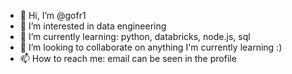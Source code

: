 - 👋 Hi, I’m @gofr1
- 👀 I’m interested in data engineering
- 🌱 I’m currently learning: python, databricks, node.js, sql
- 💞️ I’m looking to collaborate on anything I'm currently learning :)
- 📫 How to reach me: email can be seen in the profile

<!---
gofr1/gofr1 is a ✨ special ✨ repository because its `README.md` (this file) appears on your GitHub profile.
You can click the Preview link to take a look at your changes.
--->
